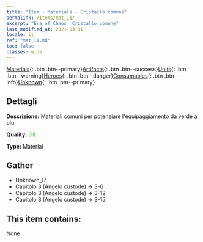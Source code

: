 ```yaml
---
title: "Item - Materials - Cristallo comune"
permalink: /Items/mat_11/
excerpt: "Era of Chaos  Cristallo comune"
last_modified_at: 2021-03-31
locale: it
ref: "mat_11.md"
toc: false
classes: wide
---
```

 [Materials](/it/Items/){: .btn .btn--primary}[Artifacts](/it/Items/Artifacts/){: .btn .btn--success}[Units](/it/Items/Units/){: .btn .btn--warning}[Heroes](/it/Items/Heroes/){: .btn .btn--danger}[Consumables](/it/Items/Consumables/){: .btn .btn--info}[Unknown](/it/Items/Unknown/){: .btn .btn--primary}

## Dettagli
 **Descrizione:** Materiali comuni per potenziare l'equipaggiamento da verde a blu.

 **Quality:** <span style="color: #32CD32">OK</span>

 **Type:** Material

## Gather

*    Unknown_17 
*    Capitolo 3 (Angelo custode) -> 3-6 
*    Capitolo 3 (Angelo custode) -> 3-12 
*    Capitolo 3 (Angelo custode) -> 3-15 

## This item contains:

  None

